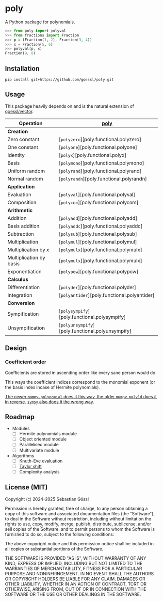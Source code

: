 # poly

A Python package for polynomials.
```python
>>> from poly import polyval
>>> from fractions import Fraction
>>> p = (Fraction(1, 2), Fraction(3, 4))
>>> x = Fraction(5, 6)
>>> polyval(p, x)
Fraction(9, 8)
```

## Installation

```
pip install git+https://github.com/goessl/poly.git
```

## Usage

This package heavily depends on and is the natural extension of [goessl/vector](https://goessl.github.io/vector).

| Operation               | [poly](functional.md)                            |
| ----------------------- | ------------------------------------------------ |
| **Creation**            |                                                  |
| Zero constant           | [`polyzero`][poly.functional.polyzero]           |
| One constant            | [`polyone`][poly.functional.polyone]             |
| Identity                | [`polyx`][poly.functional.polyx]                 |
| Basis                   | [`polymono`][poly.functional.polymono]           |
| Uniform random          | [`polyrand`][poly.functional.polyrand]           |
| Normal random           | [`polyrandn`][poly.functional.polyrandn]         |
| **Application**         |                                                  |
| Evaluation              | [`polyval`][poly.functional.polyval]             |
| Composition             | [`polycom`][poly.functional.polycom]             |
| **Arithmetic**          |                                                  |
| Addition                | [`polyadd`][poly.functional.polyadd]             |
| Basis addition          | [`polyaddc`][poly.functional.polyaddc]           |
| Subtraction             | [`polysub`][poly.functional.polysub]             |
| Multiplication          | [`polymul`][poly.functional.polymul]             |
| Multiplication by $x$   | [`polymulx`][poly.functional.polymulx]           |
| Multiplication by basis | [`polymulx`][poly.functional.polymulx]           |
| Exponentiation          | [`polypow`][poly.functional.polypow]             |
| **Calculus**            |                                                  |
| Differentiation         | [`polyder`][poly.functional.polyder]             |
| Integration             | [`polyantider`][poly.functional.polyantider]     |
| **Conversion**          |                                                  |
| Sympification           | [`polysympify`][poly.functional.polysympify]     |
| Unsympification         | [`polyunsympify`][poly.functional.polyunsympify] |

## Design

### Coefficient order

Coefficients are stored in ascending order like every sane person would do.

This ways the coefficient indices correspond to the monomial exponent (or the basis index incase of Hermite polynomials).

[The newer `numpy.polynomial` does it this way, the older `numpy.poly1d` does it in reverse](https://numpy.org/doc/stable/reference/routines.polynomials.html#transition-guide). [`sympy` also does it the wrong way](https://docs.sympy.org/latest/modules/polys/reference.html#sympy.polys.polytools.Poly.coeffs). 

## Roadmap

- Modules
  - [ ] Hermite polynomials module
  - [ ] Object oriented module
  - [ ] Parallelised module
  - [ ] Multivariate module
- Algorithms
  - [ ] [Knuth–Eve evaluation](https://en.wikipedia.org/wiki/Knuth–Eve_algorithm)
  - [ ] [Taylor shift](https://math.stackexchange.com/a/694571/1170417)
  - [ ] Complexity analysis

## License (MIT)

Copyright (c) 2024-2025 Sebastian Gössl

Permission is hereby granted, free of charge, to any person obtaining a copy
of this software and associated documentation files (the "Software"), to deal
in the Software without restriction, including without limitation the rights
to use, copy, modify, merge, publish, distribute, sublicense, and/or sell
copies of the Software, and to permit persons to whom the Software is
furnished to do so, subject to the following conditions:

The above copyright notice and this permission notice shall be included in all
copies or substantial portions of the Software.

THE SOFTWARE IS PROVIDED "AS IS", WITHOUT WARRANTY OF ANY KIND, EXPRESS OR
IMPLIED, INCLUDING BUT NOT LIMITED TO THE WARRANTIES OF MERCHANTABILITY,
FITNESS FOR A PARTICULAR PURPOSE AND NONINFRINGEMENT. IN NO EVENT SHALL THE
AUTHORS OR COPYRIGHT HOLDERS BE LIABLE FOR ANY CLAIM, DAMAGES OR OTHER
LIABILITY, WHETHER IN AN ACTION OF CONTRACT, TORT OR OTHERWISE, ARISING FROM,
OUT OF OR IN CONNECTION WITH THE SOFTWARE OR THE USE OR OTHER DEALINGS IN THE
SOFTWARE.
